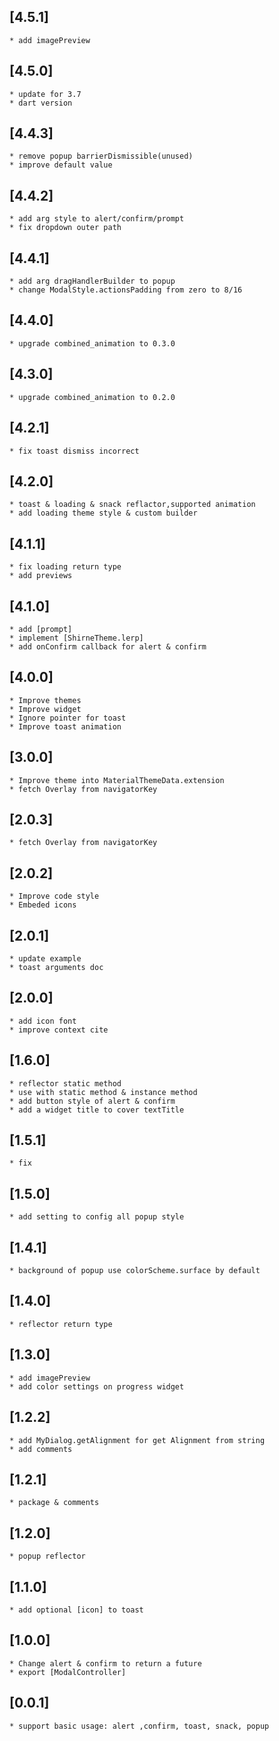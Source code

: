 ## [4.5.1]
    * add imagePreview
## [4.5.0]
    * update for 3.7
    * dart version
## [4.4.3]
    * remove popup barrierDismissible(unused)
    * improve default value
## [4.4.2]
    * add arg style to alert/confirm/prompt
    * fix dropdown outer path

## [4.4.1]
    * add arg dragHandlerBuilder to popup
    * change ModalStyle.actionsPadding from zero to 8/16

## [4.4.0]
    * upgrade combined_animation to 0.3.0

## [4.3.0]
    * upgrade combined_animation to 0.2.0

## [4.2.1]
    * fix toast dismiss incorrect

## [4.2.0]
    * toast & loading & snack reflactor,supported animation
    * add loading theme style & custom builder

## [4.1.1]
    * fix loading return type
    * add previews

## [4.1.0]
    * add [prompt]
    * implement [ShirneTheme.lerp]
    * add onConfirm callback for alert & confirm

## [4.0.0]
    * Improve themes
    * Improve widget
    * Ignore pointer for toast
    * Improve toast animation

## [3.0.0]
    * Improve theme into MaterialThemeData.extension
    * fetch Overlay from navigatorKey

## [2.0.3]
    * fetch Overlay from navigatorKey

## [2.0.2]
    * Improve code style
    * Embeded icons
## [2.0.1]
    * update example
    * toast arguments doc

## [2.0.0]
    * add icon font
    * improve context cite

## [1.6.0]
    * reflector static method
    * use with static method & instance method
    * add button style of alert & confirm
    * add a widget title to cover textTitle

## [1.5.1]
    * fix

## [1.5.0]
    * add setting to config all popup style

## [1.4.1]
    * background of popup use colorScheme.surface by default

## [1.4.0]
    * reflector return type

## [1.3.0]
    * add imagePreview
    * add color settings on progress widget

## [1.2.2]
    * add MyDialog.getAlignment for get Alignment from string
    * add comments

## [1.2.1]
    * package & comments

## [1.2.0]
    * popup reflector

## [1.1.0]
    * add optional [icon] to toast

## [1.0.0]
    * Change alert & confirm to return a future 
    * export [ModalController]

## [0.0.1]
    * support basic usage: alert ,confirm, toast, snack, popup